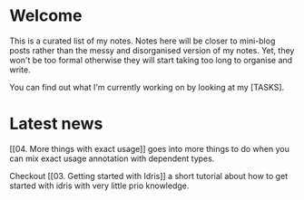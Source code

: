 # Welcome

This is a curated list of my notes. Notes here will be closer to mini-blog posts rather than
the messy and disorganised version of my notes. Yet, they won't be too formal otherwise they will start taking too long to organise and write.

You can find out what I'm currently working on by looking at my [TASKS].

# Latest news

[[04. More things with exact usage]] goes into more things to do when you can mix exact usage annotation with dependent types.

Checkout [[03. Getting started with Idris]] a short tutorial about how to get started with idris with very little prio knowledge.

